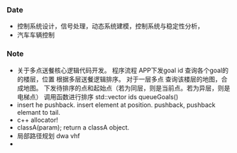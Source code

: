 ### Date
- 控制系统设计，信号处理，动态系统建模，控制系统与稳定性分析，
- 汽车车辆控制
### Note
- 关于多点送餐核心逻辑代码开发。
程序流程
APP下发goal id
查询各个goal的的楼层，位置
根据多层送餐逻辑排序。
对于一层多点
	查询该楼层的地图，合成地图。
	下发待排序的点和起始点（若为同层，则是当前点。若为异层，则是电梯点）
调用函数进行排序
std::vector<int> ids queueGoals()
- insert he pushback. insert element at position. pushback, pushback elemant to tail. 
- c++ allocator!
- classA(param); return a classA object.
- 局部路径规划 dwa vhf
- 